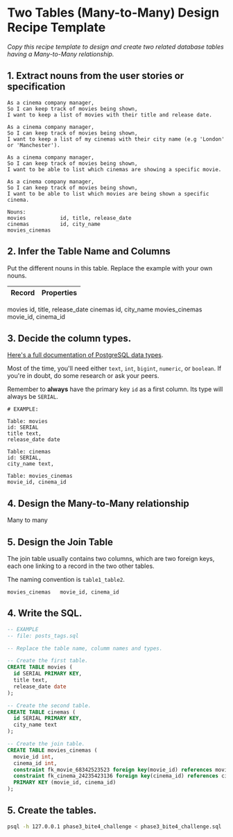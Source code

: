 # Two Tables (Many-to-Many) Design Recipe Template

_Copy this recipe template to design and create two related database tables having a Many-to-Many relationship._

## 1. Extract nouns from the user stories or specification

```
As a cinema company manager,
So I can keep track of movies being shown,
I want to keep a list of movies with their title and release date.

As a cinema company manager,
So I can keep track of movies being shown,
I want to keep a list of my cinemas with their city name (e.g 'London' or 'Manchester').

As a cinema company manager,
So I can keep track of movies being shown,
I want to be able to list which cinemas are showing a specific movie.

As a cinema company manager,
So I can keep track of movies being shown,
I want to be able to list which movies are being shown a specific cinema.
```

```
Nouns:
movies           id, title, release_date
cinemas          id, city_name
movies_cinemas
```

## 2. Infer the Table Name and Columns

Put the different nouns in this table. Replace the example with your own nouns.

| Record                | Properties          |
| --------------------- | ------------------  |
movies            id, title, release_date
cinemas           id, city_name
movies_cinemas    movie_id, cinema_id


## 3. Decide the column types.

[Here's a full documentation of PostgreSQL data types](https://www.postgresql.org/docs/current/datatype.html).

Most of the time, you'll need either `text`, `int`, `bigint`, `numeric`, or `boolean`. If you're in doubt, do some research or ask your peers.

Remember to **always** have the primary key `id` as a first column. Its type will always be `SERIAL`.

```
# EXAMPLE:

Table: movies
id: SERIAL
title text,
release_date date

Table: cinemas
id: SERIAL,
city_name text,

Table: movies_cinemas
movie_id, cinema_id
```

## 4. Design the Many-to-Many relationship

Many to many

## 5. Design the Join Table

The join table usually contains two columns, which are two foreign keys, each one linking to a record in the two other tables.

The naming convention is `table1_table2`.

```
movies_cinemas   movie_id, cinema_id
```

## 4. Write the SQL.

```sql
-- EXAMPLE
-- file: posts_tags.sql

-- Replace the table name, columm names and types.

-- Create the first table.
CREATE TABLE movies (
  id SERIAL PRIMARY KEY,
  title text,
  release_date date
);

-- Create the second table.
CREATE TABLE cinemas (
  id SERIAL PRIMARY KEY,
  city_name text
);

-- Create the join table.
CREATE TABLE movies_cinemas (
  movie_id int,
  cinema_id int,
  constraint fk_movie_68342523523 foreign key(movie_id) references movies(id) on delete cascade,
  constraint fk_cinema_24235423136 foreign key(cinema_id) references cinemas(id) on delete cascade,
  PRIMARY KEY (movie_id, cinema_id)
);

```

## 5. Create the tables.

```bash
psql -h 127.0.0.1 phase3_bite4_challenge < phase3_bite4_challenge.sql
```
